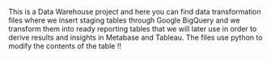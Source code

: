 This is a Data Warehouse project and here you can find data transformation files where we insert staging tables through Google BigQuery and we transform them into ready reporting tables that we will later use in order to derive results and insights in Metabase and Tableau. The files use python to modify the contents of the table !!
